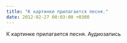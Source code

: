 ```yaml
---
title: "К картинке прилагается песня."
date: 2012-02-27 00:03:00 +0300
---
```


К картинке прилагается песня.
Аудиозапись

